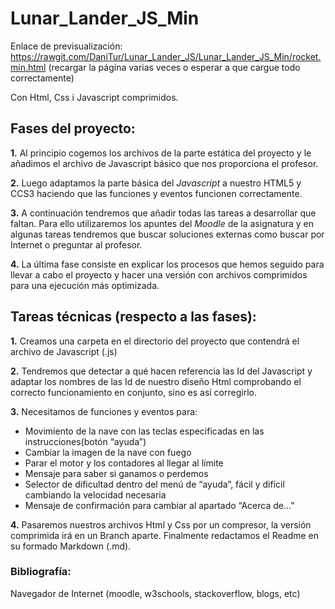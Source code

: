 # Lunar_Lander_JS_Min
Enlace de previsualización: https://rawgit.com/DaniTur/Lunar_Lander_JS/Lunar_Lander_JS_Min/rocket.min.html
(recargar la página varias veces o esperar a que cargue todo correctamente)

Con Html, Css i Javascript comprimidos.

## Fases del proyecto:

**1.** Al principio cogemos los archivos de la parte estática del proyecto y le añadimos el archivo de Javascript básico que nos proporciona el profesor.

**2.** Luego adaptamos la parte básica del _Javascript_ a nuestro HTML5 y CCS3 haciendo que las funciones y eventos funcionen correctamente.

**3.** A continuación tendremos que añadir todas las tareas a desarrollar que faltan. Para ello utilizaremos los apuntes del _Moodle_ de 	la asignatura y en algunas tareas tendremos que buscar soluciones externas como buscar por Internet o preguntar al profesor.

**4.** La última fase consiste en explicar los procesos que hemos seguido para llevar a cabo el proyecto y hacer una versión con archivos 	comprimidos para una ejecución más optimizada.

## Tareas técnicas (respecto a las fases):

**1.** Creamos una carpeta en el directorio del proyecto que contendrá el archivo de Javascript (.js) 

**2.** Tendremos que detectar a qué hacen referencia las Id del Javascript y adaptar los nombres de las Id de nuestro diseño Html                comprobando el correcto funcionamiento en conjunto, sino es así corregirlo.

**3.** Necesitamos de funciones y eventos para:
* Movimiento de la nave con las teclas especificadas en las instrucciones(botón “ayuda”)
* Cambiar la imagen de la nave con fuego
* Parar el motor y los contadores al llegar al límite
* Mensaje para saber si ganamos o perdemos
* Selector de dificultad dentro del menú de “ayuda”, fácil y difícil cambiando la velocidad necesaria
* Mensaje de confirmación para cambiar al apartado “Acerca de...”

**4.** Pasaremos nuestros archivos Html y Css por un compresor, la versión comprimida irá en un Branch aparte. Finalmente redactamos el          Readme en su formado Markdown (.md).


### Bibliografía:
Navegador de Internet (moodle, w3schools, stackoverflow, blogs, etc)
